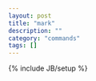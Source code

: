 ```yaml
---
layout: post
title: "mark"
description: ""
category: "commands"
tags: []
---
```

{% include JB/setup %}

